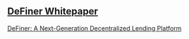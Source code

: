 ## [DeFiner Whitepaper](https://github.com/DeFinerOrg/DeFiner-2.0-whitepaper/wiki/DeFiner-2.0-Whitepaper)
[DeFiner: A Next-Generation Decentralized Lending Platform](https://github.com/DeFinerOrg/DeFiner-2.0-Whitepaper/wiki/DeFiner-2.0-Whitepaper)
